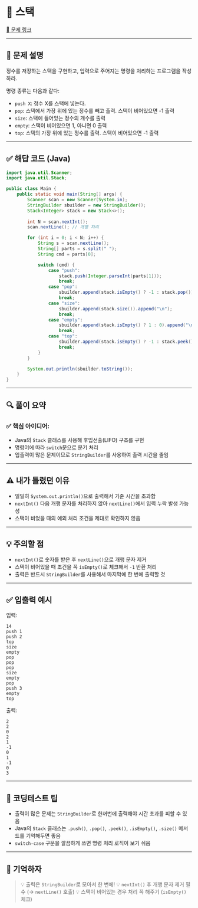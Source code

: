 # 🔁 스택

[🔗 문제 링크](https://www.acmicpc.net/problem/10828)

---

## 📌 문제 설명

정수를 저장하는 스택을 구현하고, 입력으로 주어지는 명령을 처리하는 프로그램을 작성하라.

명령 종류는 다음과 같다:

* `push X`: 정수 X를 스택에 넣는다.
* `pop`: 스택에서 가장 위에 있는 정수를 빼고 출력. 스택이 비어있으면 -1 출력
* `size`: 스택에 들어있는 정수의 개수를 출력
* `empty`: 스택이 비어있으면 1, 아니면 0 출력
* `top`: 스택의 가장 위에 있는 정수를 출력. 스택이 비어있으면 -1 출력

---

## ✅ 해답 코드 (Java)

```java
import java.util.Scanner;
import java.util.Stack;

public class Main {
	public static void main(String[] args) {
		Scanner scan = new Scanner(System.in);
		StringBuilder sbuilder = new StringBuilder();
		Stack<Integer> stack = new Stack<>();
		
		int N = scan.nextInt();
		scan.nextLine(); // 개행 처리

		for (int i = 0; i < N; i++) {
			String s = scan.nextLine();
			String[] parts = s.split(" ");
			String cmd = parts[0];

			switch (cmd) {
				case "push":
					stack.push(Integer.parseInt(parts[1]));
					break;
				case "pop":
					sbuilder.append(stack.isEmpty() ? -1 : stack.pop()).append("\n");
					break;
				case "size":
					sbuilder.append(stack.size()).append("\n");
					break;
				case "empty":
					sbuilder.append(stack.isEmpty() ? 1 : 0).append("\n");
					break;
				case "top":
					sbuilder.append(stack.isEmpty() ? -1 : stack.peek()).append("\n");
					break;
			}
		}

		System.out.println(sbuilder.toString());
	}
}
```

---

## 🔍 풀이 요약

### ✅ 핵심 아이디어:

* Java의 `Stack` 클래스를 사용해 후입선출(LIFO) 구조를 구현
* 명령어에 따라 `switch`문으로 분기 처리
* 입출력이 많은 문제이므로 `StringBuilder`를 사용하여 출력 시간을 줄임

---

## ⚠️ 내가 틀렸던 이유

* 일일히 `System.out.println()`으로 출력해서 기준 시간을 초과함
* `nextInt()` 다음 개행 문자를 처리하지 않아 `nextLine()`에서 입력 누락 발생 가능성
* 스택이 비었을 때의 예외 처리 조건을 제대로 확인하지 않음

---

## 💡 주의할 점

* `nextInt()`로 숫자를 받은 후 `nextLine()`으로 개행 문자 제거
* 스택이 비어있을 때 조건을 꼭 `isEmpty()`로 체크해서 `-1` 반환 처리
* 출력은 반드시 `StringBuilder`를 사용해서 마지막에 한 번에 출력할 것

---

## ✅ 입출력 예시

입력:

```
14
push 1
push 2
top
size
empty
pop
pop
pop
size
empty
pop
push 3
empty
top
```

출력:

```
2
2
0
2
1
-1
0
1
-1
0
3
```

---

## 🧠 코딩테스트 팁

* 출력이 많은 문제는 `StringBuilder`로 한꺼번에 출력해야 시간 초과를 피할 수 있음
* Java의 `Stack` 클래스는 `.push()`, `.pop()`, `.peek()`, `.isEmpty()`, `.size()` 메서드를 기억해두면 좋음
* `switch-case` 구문을 깔끔하게 쓰면 명령 처리 로직이 보기 쉬움

---

## 🔁 기억하자

> 💡 출력은 `StringBuilder`로 모아서 한 번에!
> 💡 `nextInt()` 후 개행 문자 제거 필수 (→ `nextLine()` 호출)
> 💡 스택이 비어있는 경우 처리 꼭 해주기 (`isEmpty()` 체크)

